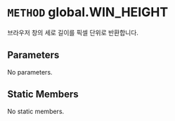 # `METHOD` global.WIN_HEIGHT
브라우저 창의 세로 길이를 픽셀 단위로 반환합니다.

## Parameters
No parameters.

## Static Members
No static members.
